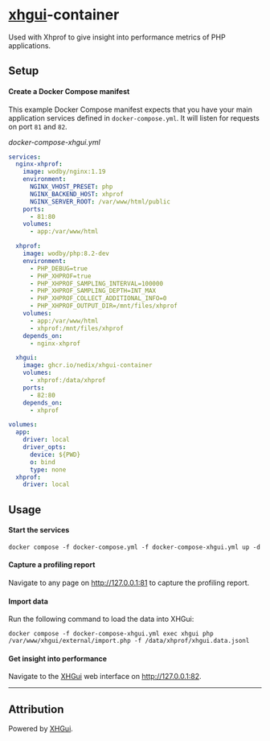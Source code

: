 # [xhgui]-container

Used with Xhprof to give insight into performance metrics of PHP applications.

## Setup

#### Create a Docker Compose manifest

This example Docker Compose manifest expects that you have your main application services defined in `docker-compose.yml`.
It will listen for requests on port `81` and `82`.

*docker-compose-xhgui.yml*

```yaml
services:
  nginx-xhprof:
    image: wodby/nginx:1.19
    environment:
      NGINX_VHOST_PRESET: php
      NGINX_BACKEND_HOST: xhprof
      NGINX_SERVER_ROOT: /var/www/html/public
    ports:
      - 81:80
    volumes:
      - app:/var/www/html

  xhprof:
    image: wodby/php:8.2-dev
    environment:
      - PHP_DEBUG=true
      - PHP_XHPROF=true
      - PHP_XHPROF_SAMPLING_INTERVAL=100000
      - PHP_XHPROF_SAMPLING_DEPTH=INT_MAX
      - PHP_XHPROF_COLLECT_ADDITIONAL_INFO=0
      - PHP_XHPROF_OUTPUT_DIR=/mnt/files/xhprof
    volumes:
      - app:/var/www/html
      - xhprof:/mnt/files/xhprof
    depends_on:
      - nginx-xhprof

  xhgui:
    image: ghcr.io/nedix/xhgui-container
    volumes:
      - xhprof:/data/xhprof
    ports:
      - 82:80
    depends_on:
      - xhprof

volumes:
  app:
    driver: local
    driver_opts:
      device: ${PWD}
      o: bind
      type: none
  xhprof:
    driver: local
```

## Usage

#### Start the services

```shell
docker compose -f docker-compose.yml -f docker-compose-xhgui.yml up -d
```

#### Capture a profiling report

Navigate to any page on http://127.0.0.1:81 to capture the profiling report.

#### Import data

Run the following command to load the data into XHGui:

```shell
docker compose -f docker-compose-xhgui.yml exec xhgui php /var/www/xhgui/external/import.php -f /data/xhprof/xhgui.data.jsonl
```

#### Get insight into performance

Navigate to the [XHGui] web interface on http://127.0.0.1:82.

<hr>

## Attribution

Powered by [XHGui].

[XHGui]: https://github.com/perftools/xhgui
